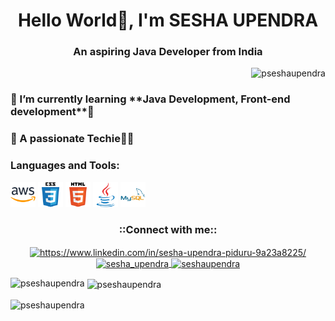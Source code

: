 <h1 align="center">Hello World👋, I'm SESHA UPENDRA</h1>
<h3 align="center">An aspiring Java Developer from India</h3>

<p align="right"> <img src="https://komarev.com/ghpvc/?username=pseshaupendra&label=Profile%20views&color=0e75b6&style=flat" alt="pseshaupendra"/> </p>

<h3>🌱 I’m currently learning **Java Development, Front-end development**🎯</h3>
<h3>🌱 A passionate Techie👨‍💻</h3>

<h3 align="left">Languages and Tools:</h3>
<p align="left">
    <img src="https://raw.githubusercontent.com/devicons/devicon/master/icons/amazonwebservices/amazonwebservices-original-wordmark.svg" alt="aws" width="40"             height="40"/> 
    <img src="https://raw.githubusercontent.com/devicons/devicon/master/icons/css3/css3-original-wordmark.svg" alt="css3" width="40" height="40"/>
    <img src="https://raw.githubusercontent.com/devicons/devicon/master/icons/html5/html5-original-wordmark.svg" alt="html5" width="40" height="40"/>
    <img src="https://raw.githubusercontent.com/devicons/devicon/master/icons/java/java-original.svg" alt="java" width="40" height="40"/>
    <img src="https://raw.githubusercontent.com/devicons/devicon/master/icons/mysql/mysql-original-wordmark.svg" alt="mysql" width="40" height="40"/>
</p>

<h3 align="center">::Connect with me::</h3>
<p align="center">
    <a href="https://linkedin.com/in/https://www.linkedin.com/in/sesha-upendra-piduru-9a23a8225/" target="blank">
        <img align="center" src="https://raw.githubusercontent.com/rahuldkjain/github-profile-readme-generator/master/src/images/icons/Social/linked-in-alt.svg"               alt="https://www.linkedin.com/in/sesha-upendra-piduru-9a23a8225/" height="30" width="40" />
    </a>
    <a href="https://instagram.com/sesha_upendra" target="blank">
        <img align="center" src="https://raw.githubusercontent.com/rahuldkjain/github-profile-readme-generator/master/src/images/icons/Social/instagram.svg"                   alt="sesha_upendra" height="30" width="40" />
    </a>
    <a href="https://twitter.com/seshaupendra" target="blank">
        <img align="center" src="https://raw.githubusercontent.com/rahuldkjain/github-profile-readme-generator/master/src/images/icons/Social/twitter.svg"                     alt="seshaupendra" height="30" width="40" />
    </a>
</p>

<p>
    <img align="left" src="https://github-readme-stats.vercel.app/api/top-langs?username=pseshaupendra&show_icons=true&locale=en&layout=compact"         alt="pseshaupendra"/>
</p>

<p>
    &nbsp;<img align="center" src="https://github-readme-stats.vercel.app/api?username=pseshaupendra&show_icons=true&locale=en" alt="pseshaupendra" />
</p>

<p> <img align="center" src="https://github-readme-streak-stats.herokuapp.com/?user=pseshaupendra&" alt="pseshaupendra" /> </p>
